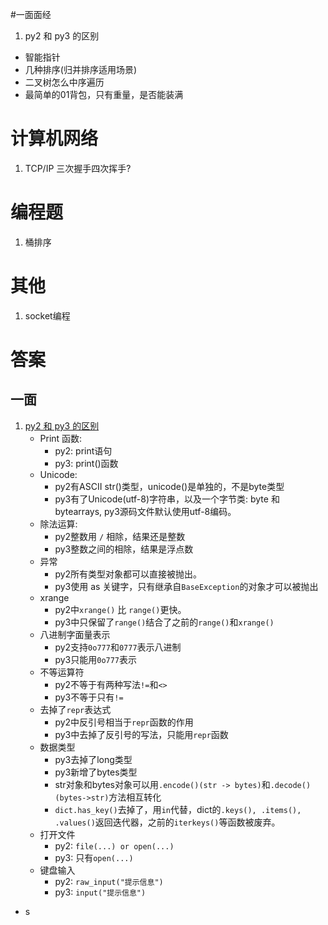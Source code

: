 #一面面经
1. py2 和 py3 的区别
- 智能指针
- 几种排序(归并排序适用场景)
- 二叉树怎么中序遍历
- 最简单的01背包，只有重量，是否能装满

# 计算机网络
1. TCP/IP 三次握手四次挥手?

# 编程题
1. 桶排序

# 其他
1. socket编程


# 答案
## 一面
1. [py2 和 py3 的区别](https://www.runoob.com/python/python-2x-3x.html)
   - Print 函数:
      - py2: print语句
      - py3: print()函数
   - Unicode:
      - py2有ASCII str()类型，unicode()是单独的，不是byte类型
      - py3有了Unicode(utf-8)字符串，以及一个字节类: byte 和 bytearrays, py3源码文件默认使用utf-8编码。
    - 除法运算:
       - py2整数用 `/` 相除，结果还是整数
       - py3整数之间的相除，结果是浮点数
    - 异常
       - py2所有类型对象都可以直接被抛出。
       - py3使用 as 关键字，只有继承自`BaseException`的对象才可以被抛出
    - xrange
       - py2中`xrange()` 比 `range()`更快。
       - py3中只保留了`range()`结合了之前的`range()`和`xrange()`
    - 八进制字面量表示
       - py2支持`0o777`和`0777`表示八进制
       - py3只能用`0o777`表示
    - 不等运算符
       - py2不等于有两种写法`!=`和`<>`
       - py3不等于只有`!=`
    - 去掉了`repr`表达式
       - py2中反引号相当于`repr`函数的作用
       - py3中去掉了反引号的写法，只能用`repr`函数
    - 数据类型
      - py3去掉了long类型
      - py3新增了bytes类型
      - str对象和bytes对象可以用`.encode()(str -> bytes)`和`.decode()(bytes->str)`方法相互转化
      - `dict.has_key()`去掉了，用`in`代替，dict的`.keys(), .items(), .values()`返回迭代器，之前的`iterkeys()`等函数被废弃。
    - 打开文件
       - py2: `file(...) or open(...)`
       - py3: 只有`open(...)`
    - 键盘输入
       - py2: `raw_input("提示信息")`
       - py3: `input("提示信息")`
- s